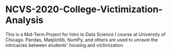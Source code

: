 # NCVS-2020-College-Victimization-Analysis
This is a Mid-Term Project for Intro to Data Science I course at University of Chicago. Pandas, Matplotlib, NumPy, and others are used to unravel the intricacies between students' housing and victimization
